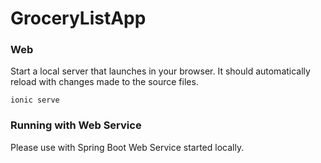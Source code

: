 # GroceryListApp

### Web
Start a local server that launches in your browser. It should automatically reload with changes made to the source files. 
```
ionic serve
```

### Running with Web Service
Please use with Spring Boot Web Service started locally.
